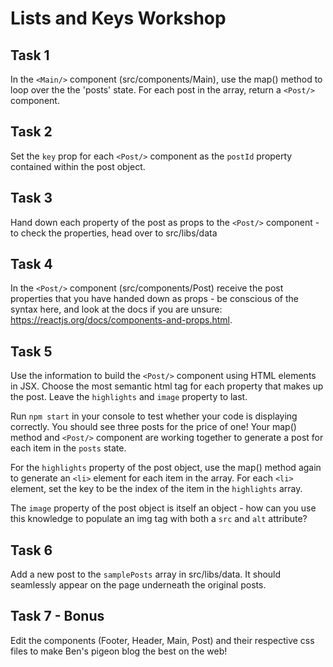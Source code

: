 # Lists and Keys Workshop

## Task 1

In the `<Main/>` component (src/components/Main), use the map() method to loop over the the 'posts' state. For each post in the array, return a `<Post/>` component.

## Task 2

Set the `key` prop for each `<Post/>` component as the `postId` property contained within the post object.

## Task 3

Hand down each property of the post as props to the `<Post/>` component - to check the properties, head over to src/libs/data

## Task 4

In the `<Post/>` component (src/components/Post) receive the post properties that you have handed down as props - be conscious of the syntax here, and look at the docs if you are unsure: https://reactjs.org/docs/components-and-props.html.

## Task 5

Use the information to build the `<Post/>` component using HTML elements in JSX. Choose the most semantic html tag for each property that makes up the post. Leave the `highlights` and `image` property to last.

Run `npm start` in your console to test whether your code is displaying correctly. You should see three posts for the price of one! Your map() method and `<Post/>` component are working together to generate a post for each item in the `posts` state.

For the `highlights` property of the post object, use the map() method again to generate an `<li>` element for each item in the array. For each `<li>` element, set the key to be the index of the item in the `highlights` array.

The `image` property of the post object is itself an object - how can you use this knowledge to populate an img tag with both a `src` and `alt` attribute?

## Task 6

Add a new post to the `samplePosts` array in src/libs/data. It should seamlessly appear on the page underneath the original posts.

## Task 7 - Bonus

Edit the components (Footer, Header, Main, Post) and their respective css files to make Ben's pigeon blog the best on the web!
